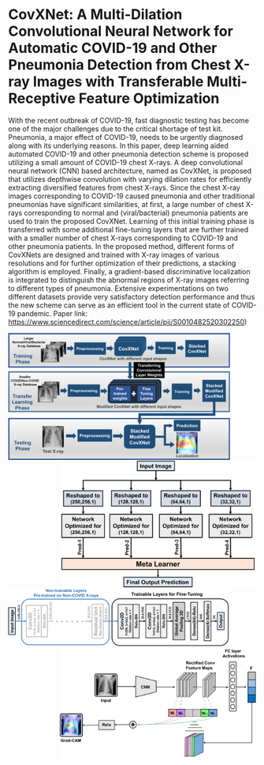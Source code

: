 # CovXNet: A Multi-Dilation Convolutional Neural Network for Automatic COVID-19 and Other Pneumonia Detection from Chest X-ray Images with Transferable Multi-Receptive Feature Optimization 

With the recent outbreak of COVID-19, fast diagnostic testing has become one of the major challenges due to the critical shortage of test kit. Pneumonia, a major effect of COVID-19, needs to be urgently diagnosed along with its underlying reasons. In this paper, deep learning aided automated COVID-19 and other pneumonia detection scheme is proposed utilizing a small amount of COVID-19 chest X-rays. A deep convolutional neural network (CNN) based architecture, named as CovXNet, is proposed that utilizes depthwise convolution with varying dilation rates for efficiently extracting diversified features from chest X-rays. Since the chest X-ray images corresponding to COVID-19 caused pneumonia and other traditional pneumonias have significant similarities, at first, a large number of chest X-rays corresponding to normal and (viral/bacterial) pneumonia patients are used to train the proposed CovXNet. Learning of this initial training phase is transferred with some additional fine-tuning layers that are further trained with a smaller number of chest X-rays corresponding to COVID-19 and other pneumonia patients. In the proposed method, different forms of CovXNets are designed and trained with X-ray images of various resolutions and for further optimization of their predictions, a stacking algorithm is employed. Finally, a gradient-based discriminative localization is integrated to distinguish the abnormal regions of X-ray images referring to different types of pneumonia. Extensive experimentations on two different datasets provide very satisfactory detection performance and thus the new scheme can serve as an efficient tool in the current state of COVID-19 pandemic.
Paper link: https://www.sciencedirect.com/science/article/pii/S0010482520302250)

<img align="left" src="https://github.com/Perceptron21/CovXNet/blob/master/sketch%20method.png" width="450">

<img align="right" src="https://github.com/Perceptron21/CovXNet/blob/master/f4.jpg" width="400">

<img align="left" src="https://github.com/Perceptron21/CovXNet/blob/master/f5.jpg" width="450">

<img align="right" src="https://github.com/Perceptron21/CovXNet/blob/master/Grad-CAM.png" width="400">
